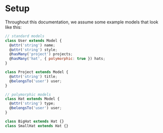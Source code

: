 # Setup

Throughout this documentation, we assume some example models that look like this:

```javascript
// standard models
class User extends Model {
  @attr('string') name;
  @attr('string') style;
  @hasMany('project') projects;
  @hasMany('hat', { polymorphic: true }) hats;
}

class Project extends Model {
  @attr('string') title;
  @belongsTo('user') user;
}

// polymorphic models
class Hat extends Model {
  @attr('string') type;
  @belongsTo('user') user;
}

class BigHat extends Hat {}
class SmallHat extends Hat {}
```
